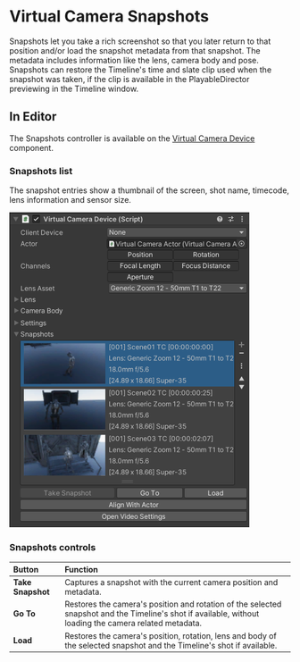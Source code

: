 # Virtual Camera Snapshots

Snapshots let you take a rich screenshot so that you later return to that position and/or load the snapshot metadata from that snapshot. The metadata includes information like the lens, camera body and pose. Snapshots can restore the Timeline's time and slate clip used when the snapshot was taken, if the clip is available in the PlayableDirector previewing in the Timeline window.

## In Editor

The Snapshots controller is available on the [Virtual Camera Device](ref-component-virtual-camera-device.md) component.

### Snapshots list

The snapshot entries show a thumbnail of the screen, shot name, timecode, lens information and sensor size.

![](images/virtual-camera-snapshot-inspector.png)

### Snapshots controls

| Button            | Function                                                     |
| :---------------- | :----------------------------------------------------------- |
| **Take Snapshot** | Captures a snapshot with the current camera position and metadata. |
| **Go To**         | Restores the camera's position and rotation of the selected snapshot and the Timeline's shot if available, without loading the camera related metadata. |
| **Load**          | Restores the camera's position, rotation, lens and body of the selected snapshot and the Timeline's shot if available. |